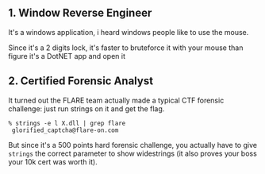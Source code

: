 ## 1. Window Reverse Engineer

It's a windows application, i heard windows people like to use the mouse.

Since it's a 2 digits lock, it's faster to bruteforce it with your mouse than figure it's a DotNET app and open it

## 2. Certified Forensic Analyst

It turned out the FLARE team actually made a typical CTF forensic challenge: just run strings on it and get the flag.

```
% strings -e l X.dll | grep flare
 glorified_captcha@flare-on.com
```

But since it's a 500 points hard forensic challenge, you actually have to give `strings` the correct parameter to show widestrings (it also proves your boss your 10k cert was worth it).
